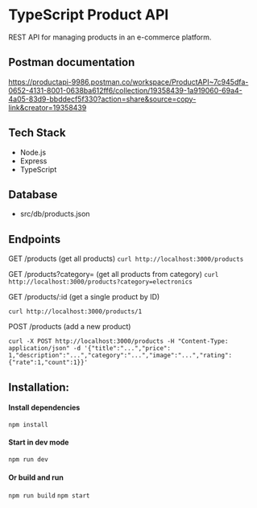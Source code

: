 # TypeScript Product API

REST API for managing products in an e-commerce platform.

## Postman documentation
https://productapi-9986.postman.co/workspace/ProductAPI~7c945dfa-0652-4131-8001-0638ba612ff6/collection/19358439-1a919060-69a4-4a05-83d9-bbddecf5f330?action=share&source=copy-link&creator=19358439

## Tech Stack
- Node.js
- Express
- TypeScript

## Database
- src/db/products.json

## Endpoints

GET /products (get all products)
`curl http://localhost:3000/products`

GET /products?category= (get all products from category)
`curl http://localhost:3000/products?category=electronics`

GET /products/:id (get a single product by ID)

`curl http://localhost:3000/products/1`

POST /products (add a new product)

`curl -X POST http://localhost:3000/products -H "Content-Type: application/json" -d '{"title":"...","price": 1,"description":"...","category":"...","image":"...","rating":{"rate":1,"count":1}}'`

## Installation:

#### Install dependencies
`npm install`

#### Start in dev mode
`npm run dev`

#### Or build and run
`npm run build`
`npm start`
